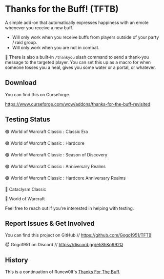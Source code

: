 # Thanks for the Buff! (TFTB)

A simple add-on that automatically expresses happiness with an emote whenever you receive a new buff.

* Will only work when you receive buffs from players outside of your party / raid group.
* Will only work when you are not in combat.

🎁 There is also a built-in `/thankyou` slash command to send a thank-you message to the targeted player. You can set this up as a macro for when someone tosses you a heal, gives you some water or a portal, or whatever.

## Download

You can find this on Curseforge.

https://www.curseforge.com/wow/addons/thanks-for-the-buff-revisited

## Testing Status

🟢 World of Warcraft Classic : Classic Era

🟢 World of Warcraft Classic : Hardcore

🟢 World of Warcraft Classic : Season of Discovery

🟢 World of Warcraft Classic : Anniversary Realms

🟢 World of Warcraft Classic : Hardcore Anniversary Realms

🔴 Cataclysm Classic

🔴 World of Warcraft

Feel free to reach out if you're interested in helping with testing. 

## Report Issues & Get Involved

You can find this project on GitHub // https://github.com/Gogo1951/TFTB

😈 Gogo1951 on Discord // https://discord.gg/eh8hKq992Q

## History

This is a continuation of Runew0lf's [Thanks For The Buff](https://www.curseforge.com/wow/addons/thanks-for-the-buff).
